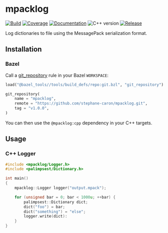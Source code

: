 # mpacklog

[![Build](https://img.shields.io/github/workflow/status/stephane-caron/mpacklog/Bazel)](https://github.com/stephane-caron/mpacklog/actions)
[![Coverage](https://coveralls.io/repos/github/stephane-caron/mpacklog/badge.svg?branch=main)](https://coveralls.io/github/stephane-caron/mpacklog?branch=main)
[![Documentation](https://img.shields.io/badge/docs-online-brightgreen?logo=read-the-docs&style=flat)](https://scaron.info/doc/mpacklog/)
![C++ version](https://img.shields.io/badge/C++-17/20-blue.svg?style=flat)
[![Release](https://img.shields.io/github/v/release/stephane-caron/mpacklog.svg?sort=semver)](https://github.com/stephane-caron/mpacklog/releases)

Log dictionaries to file using the MessagePack serialization format.

## Installation

### Bazel

Call a [git\_repository](https://bazel.build/rules/lib/repo/git#git_repository) rule in your Bazel ``WORKSPACE``:

```python
load("@bazel_tools//tools/build_defs/repo:git.bzl", "git_repository")

git_repository(
    name = "mpacklog",
    remote = "https://github.com/stephane-caron/mpacklog.git",
    tag = "v1.0.0",
)
```

You can then use the ``@mpacklog:cpp`` dependency in your C++ targets.

## Usage

### C++ Logger

```cpp
#include <mpacklog/Logger.h>
#include <palimpsest/Dictionary.h>

int main()
{
    mpacklog::Logger logger("output.mpack");

    for (unsigned bar = 0; bar < 1000u; ++bar) {
        palimpsest::Dictionary dict;
        dict("foo") = bar;
        dict("something") = "else";
        logger.write(dict):
    }
}
```
